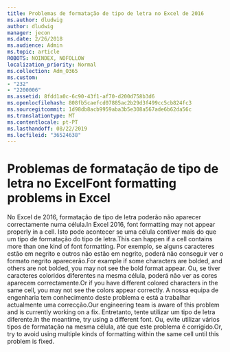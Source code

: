 ```yaml
---
title: Problemas de formatação de tipo de letra no Excel de 2016
ms.author: dludwig
author: dludwig
manager: jecon
ms.date: 2/26/2018
ms.audience: Admin
ms.topic: article
ROBOTS: NOINDEX, NOFOLLOW
localization_priority: Normal
ms.collection: Adm_O365
ms.custom:
- "232"
- "2200006"
ms.assetid: 8fdd1a0c-6c90-43f1-af70-d200d758b3d6
ms.openlocfilehash: 808fb5caefcd07885ac2b29d3f499cc5cb824fc3
ms.sourcegitcommit: 1d98db8acb9959aba3b5e308a567ade6b62da56c
ms.translationtype: MT
ms.contentlocale: pt-PT
ms.lasthandoff: 08/22/2019
ms.locfileid: "36524638"
---
```

# <a name="font-formatting-problems-in-excel"></a><span data-ttu-id="61e3d-102">Problemas de formatação de tipo de letra no Excel</span><span class="sxs-lookup"><span data-stu-id="61e3d-102">Font formatting problems in Excel</span></span>

<span data-ttu-id="61e3d-103">No Excel de 2016, formatação de tipo de letra poderão não aparecer correctamente numa célula.</span><span class="sxs-lookup"><span data-stu-id="61e3d-103">In Excel 2016, font formatting may not appear properly in a cell.</span></span> <span data-ttu-id="61e3d-104">Isto pode acontecer se uma célula contiver mais do que um tipo de formatação do tipo de letra.</span><span class="sxs-lookup"><span data-stu-id="61e3d-104">This can happen if a cell contains more than one kind of font formatting.</span></span> <span data-ttu-id="61e3d-105">Por exemplo, se alguns caracteres estão em negrito e outros não estão em negrito, poderá não conseguir ver o formato negrito aparecerão.</span><span class="sxs-lookup"><span data-stu-id="61e3d-105">For example if some characters are bolded, and others are not bolded, you may not see the bold format appear.</span></span> <span data-ttu-id="61e3d-106">Ou, se tiver caracteres coloridos diferentes na mesma célula, poderá não ver as cores aparecem correctamente.</span><span class="sxs-lookup"><span data-stu-id="61e3d-106">Or if you have different colored characters in the same cell, you may not see the colors appear correctly.</span></span> <span data-ttu-id="61e3d-107">A nossa equipa de engenharia tem conhecimento deste problema e está a trabalhar actualmente uma correcção.</span><span class="sxs-lookup"><span data-stu-id="61e3d-107">Our engineering team is aware of this problem and is currently working on a fix.</span></span> <span data-ttu-id="61e3d-108">Entretanto, tente utilizar um tipo de letra diferente.</span><span class="sxs-lookup"><span data-stu-id="61e3d-108">In the meantime, try using a different font.</span></span> <span data-ttu-id="61e3d-109">Ou, evite utilizar vários tipos de formatação na mesma célula, até que este problema é corrigido.</span><span class="sxs-lookup"><span data-stu-id="61e3d-109">Or, try to avoid using multiple kinds of formatting within the same cell until this problem is fixed.</span></span>
  